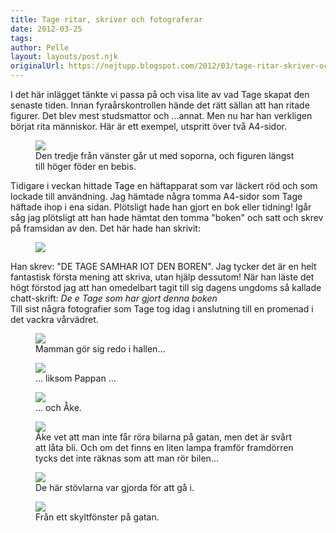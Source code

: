 ```yaml
---
title: Tage ritar, skriver och fotograferar
date: 2012-03-25
tags: 	
author: Pelle
layout: layouts/post.njk
originalUrl: https://nejtupp.blogspot.com/2012/03/tage-ritar-skriver-och-fotograferar.html
---
```


I det här inlägget tänkte vi passa på och visa lite av vad Tage skapat den senaste tiden. Innan fyraårskontrollen hände det rätt sällan att han ritade figurer. Det blev mest studsmattor och ...annat. Men nu har han verkligen börjat rita människor. Här är ett exempel, utspritt över två A4-sidor.

<figure>
	<img src="../../../../img/Tage,+kompisar.png">
	<figcaption>Den tredje från vänster går ut med soporna, och figuren längst till höger föder en bebis.</figcaption>
</figure>

Tidigare i veckan hittade Tage en häftapparat som var läckert röd och som lockade till användning. Jag hämtade några tomma A4-sidor som Tage häftade ihop i ena sidan. Plötsligt hade han gjort en bok eller tidning! Igår såg jag plötsligt att han hade hämtat den tomma "boken" och satt och skrev på framsidan av den. Det här hade han skrivit:

<figure>
	<img src="../../../../img/Tages+bok.png">
</figure>

Han skrev: "DE TAGE SAMHAR IOT DEN BOREN". Jag tycker det är en helt fantastisk första mening att skriva, utan hjälp dessutom! När han läste det högt förstod jag att han omedelbart tagit till sig dagens ungdoms så kallade chatt-skrift: *De e Tage som har gjort denna boken* <br>
Till sist några fotografier som Tage tog idag i anslutning till en promenad i det vackra vårvädret.

<figure>
	<img src="../../../../img/Tage+fotograferar-IMG_1756.jpg">
	<figcaption>Mamman gör sig redo i hallen...</figcaption>
</figure>

<figure>
	<img src="../../../../img/Tage+fotograferar-IMG_1757.jpg">
	<figcaption>... liksom Pappan ...</figcaption>
</figure>

<figure>
	<img src="../../../../img/Tage+fotograferar-IMG_1758.jpg">
	<figcaption>... och Åke.</figcaption>
</figure>

<figure>
	<img src="../../../../img/Tage+fotograferar-IMG_1761.jpg">
	<figcaption>Åke vet att man inte får röra bilarna på gatan, men det är svårt att låta bli. Och om det finns en liten lampa framför framdörren tycks det inte räknas som att man rör bilen...</figcaption>
</figure>

<figure>
	<img src="../../../../img/Tage+fotograferar-IMG_1762.jpg">
	<figcaption>De här stövlarna var gjorda för att gå i.</figcaption>
</figure>

<figure>
	<img src="../../../../img/Tage+fotograferar-IMG_1764.jpg">
	<figcaption>Från ett skyltfönster på gatan.</figcaption>
</figure>
